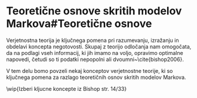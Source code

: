 # Teoretične osnove skritih modelov Markova#Teoretične osnove

Verjetnostna teorija je ključnega pomena pri
razumevanju, izražanju in obdelavi koncepta negotovosti. Skupaj z teorijo odločanja nam omogočata, da na podlagi vseh informacij, ki jih imamo na voljo, opravimo optimalne napovedi, četudi so ti podatki nepopolni ali dvoumni~\cite{bishop2006}.

V tem delu bomo povzeli nekaj konceptov verjetnostne teorije, ki so ključnega pomena za razlago teoretičnih osnov skritih modelov Markova.

\wip{Izberi kljucne koncepte iz Bishop str. 14/33}

